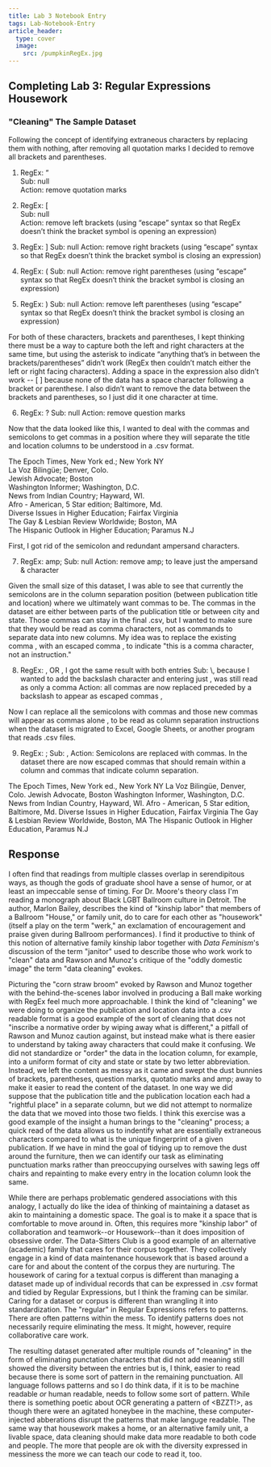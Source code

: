 ```yaml
---
title: Lab 3 Notebook Entry
tags: Lab-Notebook-Entry
article_header:
  type: cover
  image:
    src: /pumpkinRegEx.jpg
---
```


## **Completing Lab 3: Regular Expressions Housework**

### "Cleaning" The Sample Dataset

Following the concept of identifying extraneous characters by replacing them with nothing, after removing all quotation marks I decided to remove all brackets and parentheses.

1. RegEx: “<br/>
Sub: null<br/>
Action: remove quotation marks<br/>

2. RegEx: \[<br/>
Sub: null<br/>
Action: remove left brackets (using “escape” syntax so that RegEx doesn’t think the bracket symbol is opening an expression)<br/>

3. RegEx: \]
Sub: null
Action: remove right brackets (using “escape” syntax so that RegEx doesn’t think the bracket symbol is closing an expression)

4. RegEx: \(
Sub: null
Action: remove right parentheses (using “escape” syntax so that RegEx doesn’t think the bracket symbol is closing an expression)

5. RegEx: \)
Sub: null
Action: remove left parentheses (using “escape” syntax so that RegEx doesn’t think the bracket symbol is closing an expression)

For both of these characters, brackets and parentheses, I kept thinking there must be a way to capture both the left and right characters at the same time, but using the asterisk to indicate “anything that’s in between the brackets/parentheses” didn’t work (RegEx then couldn’t match either the left or right facing characters). Adding a space in the expression also didn’t work -- \[ \] because none of the data has a space character following a bracket or parenthese. I also didn’t want to remove the data between the brackets and parentheses, so I just did it one character at time.

6. RegEx: \?
Sub: null
Action: remove 	question marks

Now that the data looked like this, I wanted to deal with the commas and semicolons to get commas in a position where they will separate the title and location columns to be understood in a .csv format.

The Epoch Times, New York ed.; New York NY<br/>
La Voz Bilingüe; Denver, Colo.<br/>
Jewish Advocate; Boston<br/>
Washington Informer; Washington, D.C.<br/>
News from Indian Country; Hayward, WI.<br/>
Afro - American, 5 Star edition; Baltimore, Md.<br/>
Diverse Issues in Higher Education; Fairfax Virginia<br/>
The Gay &amp; Lesbian Review Worldwide; Boston, MA<br/>
The Hispanic Outlook in Higher Education; Paramus N.J<br/>

First, I got rid of the semicolon and redundant ampersand characters.

7. RegEx: amp;
Sub: null
Action: remove amp; to leave just the ampersand & character

Given the small size of this dataset, I was able to see that currently the semicolons are in the column separation position (between publication title and location) where we ultimately want commas to be. The commas in the dataset are either between parts of the publication title or between city and state. Those commas can stay in the final .csv, but I wanted to make sure that they would be read as comma characters, not as commands to separate data into new columns. My idea was to replace the existing comma , with an escaped comma \, to indicate "this is a comma character, not an instruction."

8. RegEx: , OR \, I got the same result with both entries
Sub: \\, because I wanted to add the backslash character and entering just \, was still read as only a comma
Action: all commas are now replaced preceded by a backslash to appear as escaped commas \,

Now I can replace all the semicolons with commas and those new commas will appear as commas alone , to be read as column separation instructions when the dataset is migrated to Excel, Google Sheets, or another program that reads .csv files.

9. RegEx: ;
Sub: ,
Action: Semicolons are replaced with commas. In the dataset there are now escaped commas that should remain within a column and commas that indicate column separation.

The Epoch Times\, New York ed., New York NY
La Voz Bilingüe, Denver\, Colo.
Jewish Advocate, Boston
Washington Informer, Washington\, D.C.
News from Indian Country, Hayward\, WI.
Afro - American\, 5 Star edition, Baltimore\, Md.
Diverse Issues in Higher Education, Fairfax Virginia
The Gay & Lesbian Review Worldwide, Boston\, MA
The Hispanic Outlook in Higher Education, Paramus N.J

## Response

I often find that readings from multiple classes overlap in serendipitous ways, as though the gods of graduate shool have a sense of humor, or at least an impeccable sense of timing. For Dr. Moore's theory class I'm reading a monograph about Black LGBT Ballroom culture in Detroit. The author, Marlon Bailey, describes the kind of "kinship labor" that members of a Ballroom "House," or family unit, do to care for each other as "housework" (itself a play on the term "werk," an exclamation of encouragement and praise given during Ballroom performances). I find it productive to think of this notion of alternative family kinship labor together with *Data Feminism*'s discussion of the term "janitor" used to describe those who work work to "clean" data and Rawson and Munoz's critique of the "oddly domestic image" the term "data cleaning" evokes. 

Picturing the "corn straw broom" evoked by Rawson and Munoz together with the behind-the-scenes labor involved in producing a Ball make working with RegEx feel much more approachable. I think the kind of "cleaning" we were doing to organize the publication and location data into a .csv readable format is a good example of the sort of cleaning that does not "inscribe a normative order by wiping away what is different," a pitfall of Rawson and Munoz caution against, but instead make what is there easier to understand by taking away characters that could make it confusing. We did not standardize or "order" the data in the location column, for example, into a uniform format of city and state or state by two letter abbreviation. Instead, we left the content as messy as it came and swept the dust bunnies of brackets, parentheses, question marks, quotatio marks and amp; away to make it easier to read the content of the dataset. In one way we did suppose that the publication title and the publication location each had a "rightful place" in a separate column, but we did not attempt to normalize the data that we moved into those two fields. I think this exercise was a good example of the insight a human brings to the "cleaning" process; a quick read of the data allows us to indentify what are essentially extraneous characters compared to what is the unique fingerprint of a given publication. If we have in mind the goal of tidying up to remove the dust around the furniture, then we can identify our task as eliminating punctuation marks rather than preoccupying ourselves with sawing legs off chairs and repainting to make every entry in the location column look the same.

While there are perhaps problematic gendered associations with this analogy, I actually do like the idea of thinking of maintaining a dataset as akin to maintaining a domestic space. The goal is to make it a space that is comfortable to move around in. Often, this requires more "kinship labor" of collaboration and teamwork--or Housework--than it does imposition of obsessive order. The Data-Sitters Club is a good example of an alternative (academic) family that cares for their corpus together. They collectively engage in a kind of data maintenance housework that is based around a care for and about the content of the corpus they are nurturing. The housework of caring for a textual corpus is different than managing a dataset made up of individual records that can be expressed in .csv format and tidied by Regular Expressions, but I think the framing can be similar. Caring for a dataset or corpus is different than wrangling it into standardization. The "regular" in Regular Expressions refers to patterns. There are often patterns within the mess. To identify patterns does not necessarily require eliminating the mess. It might, however, require collaborative care work.

The resulting dataset generated after multiple rounds of "cleaning" in the form of eliminating punctation characters that did not add meaning still showed the diversity between the entries but is, I think, easier to read because there is some sort of pattern in the remaining punctuation. All language follows patterns and so I do think data, if it is to be machine readable *or* human readable, needs to follow some sort of pattern. While there is something poetic about OCR generating a pattern of <BZZT!>, as though there were an agitated honeybee in the machine, these computer-injected abberations disrupt the patterns that make languge readable. The same way that housework makes a home, or an alternative family unit, a livable space, data cleaning should make data more readable to both code and people. The more that people are ok with the diversity expressed in messiness the more we can teach our code to read it, too.